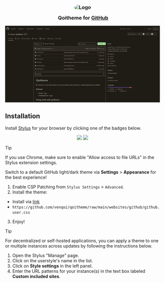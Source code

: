 <h3 align="center">
<img src="https://raw.githubusercontent.com/venqoi/qoitheme/main/_screenshots/Qoilogo.png" width="150" alt="Logo" style="border-radius: 50%;"/><br/>
	<img src="https://raw.githubusercontent.com/catppuccin/catppuccin/main/assets/misc/transparent.png" height="30" width="0px"/>
  Qoitheme for <a href="https://github.com">GitHub</a>
</h3>

<p align="center">
  <img src="preview.png"/>
</p>

## Installation

Install [Stylus](https://github.com/openstyles/stylus) for your browser by clicking one of the badges below.

<p align="center">
  <a href="https://addons.mozilla.org/en-GB/firefox/addon/styl-us/"><img src="https://img.shields.io/badge/Firefox_Add--ons-2e2a23?style=for-the-badge&logo=Firefox-Browser&logoColor=d8c2ba"></a>
  <a href="https://chromewebstore.google.com/detail/stylus/clngdbkpkpeebahjckkjfobafhncgmne"><img src="https://img.shields.io/badge/Chrome_Web_Store-d8c2ba?style=for-the-badge&logo=GoogleChrome&logoColor=24273a"></a>
</p>

> [!TIP]
> If you use Chrome, make sure to enable "Allow access to file URLs" in the Stylus extension settings.



Switch to a default GitHub light/dark theme via **Settings** > **Appearance** for the best experience!

1. Enable CSP Patching from `Stylus Settings` > `Advanced`.
2. Install the theme:
- Install via [link](https://github.com/venqoi/qoitheme/raw/main/websites/github/github.user.css)   
- `https://github.com/venqoi/qoitheme/raw/main/websites/github/github.user.css`
3. Enjoy!

> [!TIP]
> For decentralized or self-hosted applications, you can apply a theme to one or multiple instances across updates by following the instructions below.
>
> 1. Open the Stylus "Manage" page.
> 2. Click on the userstyle's name in the list.
> 3. Click on **Style settings** in the left panel.
> 4. Enter the URL patterns for your instance(s) in the text box labeled **Custom included sites**.

&nbsp;
